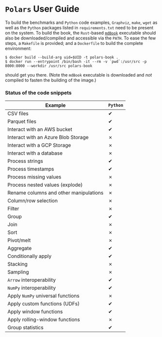 # `Polars` User Guide

To build the benchmarks and `Python` code examples, `Graphviz`, `make`, `wget` as well as the `Python` packages listed in `requirements.txt` need to be present on the system.
To build the book, the `Rust`-based [`mdBook`](https://github.com/rust-lang/mdBook) executable should also be downloaded/compiled and accessible via the `PATH`.
To ease the few steps, a `Makefile` is provided; and a `Dockerfile` to build the complete environment:

```shell
$ docker build --build-arg uid=$UID -t polars-book .
$ docker run --entrypoint /bin/bash -it --rm -v `pwd`:/usr/src -p 8000:8000 --workdir /usr/src polars-book
```

should get you there.
(Note the `mdBook` executable is downloaded and *not* compiled to fasten the building of the image.)

### Status of the code snippets

| Example                                | `Python` |
|----------------------------------------|----------|
| CSV files                              | ✔        |
| Parquet files                          | ✔        |
| Interact with an AWS bucket            | ✔        |
| Interact with an Azure Blob Storage    | ✗        |
| Interact with a GCP Storage            | ✗        |
| Interact with a database               | ✗        |
| Process strings                        | ✔        |
| Process timestamps                     | ✔        |
| Process missing values                 | ✗        |
| Process nested values (explode)        | ✗        |
| Rename columns and other manipulations | ✗        |
| Column/row selection                   | ✗        |
| Filter                                 | ✗        |
| Group                                  | ✔        |
| Join                                   | ✗        |
| Sort                                   | ✗        |
| Pivot/melt                             | ✗        |
| Aggregate                              | ✔        |
| Conditionally apply                    | ✔        |
| Stacking                               | ✗        |
| Sampling                               | ✗        |
| `Arrow` interoperability               | ✔        |
| `NumPy` interoperability               | ✔        |
| Apply `NumPy` universal functions      | ✗        |
| Apply custom functions (UDFs)          | ✔        |
| Apply window functions                 | ✔        |
| Apply rolling-window functions         | ✗        |
| Group statistics                       | ✔        |
